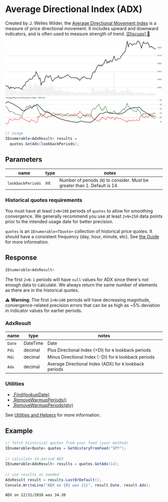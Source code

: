 # Average Directional Index (ADX)

Created by J. Welles Wilder, the [Average Directional Movement Index](https://en.wikipedia.org/wiki/Average_directional_movement_index) is a measure of price directional movement.  It includes upward and downward indicators, and is often used to measure strength of trend.
[[Discuss] :speech_balloon:](https://github.com/DaveSkender/Stock.Indicators/discussions/270 "Community discussion about this indicator")

![image](chart.png)

```csharp
// usage
IEnumerable<AdxResult> results =
  quotes.GetAdx(lookbackPeriods);  
```

## Parameters

| name | type | notes
| -- |-- |--
| `lookbackPeriods` | int | Number of periods (`N`) to consider.  Must be greater than 1.  Default is 14.

### Historical quotes requirements

You must have at least `2×N+100` periods of `quotes` to allow for smoothing convergence.  We generally recommend you use at least `2×N+250` data points prior to the intended usage date for better precision.

`quotes` is an `IEnumerable<TQuote>` collection of historical price quotes.  It should have a consistent frequency (day, hour, minute, etc).  See [the Guide](../../docs/GUIDE.md) for more information.

## Response

```csharp
IEnumerable<AdxResult>
```

The first `2×N-1` periods will have `null` values for ADX since there's not enough data to calculate.  We always return the same number of elements as there are in the historical quotes.

:warning: **Warning**: The first `2×N+100` periods will have decreasing magnitude, convergence-related precision errors that can be as high as ~5% deviation in indicator values for earlier periods.

### AdxResult

| name | type | notes
| -- |-- |--
| `Date` | DateTime | Date
| `Pdi` | decimal | Plus Directional Index (+DI) for `N` lookback periods
| `Mdi` | decimal | Minus Directional Index (-DI) for `N` lookback periods
| `Adx` | decimal | Average Directional Index (ADX) for `N` lookback periods

### Utilities

- [.Find(lookupDate)](../../docs/UTILITIES.md#find-indicator-result-by-date)
- [.RemoveWarmupPeriods()](../../docs/UTILITIES.md#remove-warmup-periods)
- [.RemoveWarmupPeriods(qty)](../../docs/UTILITIES.md#remove-warmup-periods)

See [Utilities and Helpers](../../docs/UTILITIES.md#content) for more information.

## Example

```csharp
// fetch historical quotes from your feed (your method)
IEnumerable<Quote> quotes = GetHistoryFromFeed("SPY");

// calculate 14-period ADX
IEnumerable<AdxResult> results = quotes.GetAdx(14);

// use results as needed
AdxResult result = results.LastOrDefault();
Console.WriteLine("ADX on {0} was {1}", result.Date, result.Adx);
```

```bash
ADX on 12/31/2018 was 34.30
```

